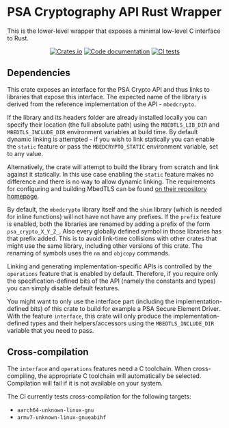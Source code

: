 # PSA Cryptography API Rust Wrapper

This is the lower-level wrapper that exposes a minimal low-level C
interface to Rust.

<p align="center">
  <a href="https://crates.io/crates/psa-crypto-sys"><img alt="Crates.io" src="https://img.shields.io/crates/v/psa-crypto-sys"></a>
  <a href="https://docs.rs/psa-crypto-sys"><img src="https://docs.rs/psa-crypto-sys/badge.svg" alt="Code documentation"/></a>
  <a href="https://github.com/parallaxsecond/rust-psa-crypto/actions?query=workflow%3A%22Continuous+Integration%22"><img src="https://github.com/parallaxsecond/rust-psa-crypto/workflows/Continuous%20Integration/badge.svg" alt="CI tests"/></a>
</p>

## Dependencies

This crate exposes an interface for the PSA Crypto API and thus
links to libraries that expose this interface. The expected name
of the library is derived from the reference implementation of the
API - `mbedcrypto`.

If the library and its headers folder are already installed locally you can
specify their location (the full absolute path) using the `MBEDTLS_LIB_DIR` and
`MBEDTLS_INCLUDE_DIR` environment variables at build time. By default dynamic
linking is attempted - if you wish to link statically you can enable the
`static` feature or pass the `MBEDCRYPTO_STATIC` environment variable, set to
any value.

Alternatively, the crate will attempt to build the library from scratch and
link against it statically. In this use case enabling the `static` feature
makes no difference and there is no way to allow dynamic linking. The
requirements for configuring and building MbedTLS can be found
[on their repository homepage](https://github.com/ARMmbed/mbedtls#tool-versions).

By default, the `mbedcrypto` library itself and the `shim` library (which 
is needed for inline functions) will not have not have any prefixes. If 
the `prefix` feature is enabled, both the libraries are renamed by 
adding a prefix of the form `psa_crypto_X_Y_Z_`. Also every globally 
defined symbol in those libraries has that prefix added. This is to 
avoid link-time collisions with other crates that might use the same 
library, including other versions of this crate. The renaming of 
symbols uses the `nm` and `objcopy` commands.

Linking and generating implementation-specific APIs is controlled by the
`operations` feature that is enabled by default. Therefore, if you
require only the specification-defined bits of the API (namely the constants and types)
you can simply disable default features.

You might want to only use the interface part (including the
implementation-defined bits) of this crate to build for example a PSA Secure
Element Driver. With the feature `interface`, this crate will only produce the
implementation-defined types and their helpers/accessors using the
`MBEDTLS_INCLUDE_DIR` variable that you need to pass.

## Cross-compilation

The `interface` and `operations` features need a C toolchain. When cross-compiling, the
appropriate C toolchain will automatically be selected. Compilation will fail if it is
not available on your system.

The CI currently tests cross-compilation for the following targets:

- `aarch64-unknown-linux-gnu`
- `armv7-unknown-linux-gnueabihf`
